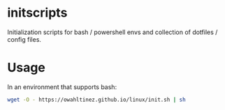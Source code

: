# initscripts
Initialization scripts for bash / powershell envs and collection of dotfiles / config files.

# Usage
In an environment that supports bash:
```sh
wget -O - https://owahltinez.github.io/linux/init.sh | sh
```
